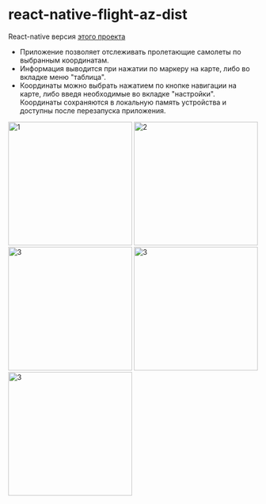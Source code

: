# react-native-flight-az-dist
React-native версия <a href="https://github.com/IMin-web/flight-az-dist">этого проекта</a>
<p>
  <ul>
    <li>Приложение позволяет отслеживать пролетающие самолеты по выбранным координатам.</li>
    <li>Информация выводится при нажатии по маркеру на карте, либо во вкладке меню "таблица".</li>
  <li>Координаты можно выбрать нажатием по кнопке навигации на карте, либо введя необходимые во вкладке "настройки". Координаты сохраняются в локальную память устройства и доступны после перезапуска приложения.</li>
    </ul>
<p>
<img width="250" alt="1" src="https://user-images.githubusercontent.com/25143549/161275500-cd9b0a5f-04f9-40c2-bf5a-894dc7488778.png">
<img width="250" alt="2" src="https://user-images.githubusercontent.com/25143549/161275516-63b6c97e-30d5-4a56-9023-eaf807d8f612.png">
<img width="250" alt="3" src="https://user-images.githubusercontent.com/25143549/161275603-0b1e6055-5ec1-4b08-b3ba-602afdcdf82f.png">
  <img width="250" alt="3" src="https://user-images.githubusercontent.com/25143549/161275637-c78c6680-2558-4033-98ea-e6e77c60deb1.png">
  <img width="250" alt="3" src="https://user-images.githubusercontent.com/25143549/161275654-82975e01-e2fd-4aea-a92c-c7876f849a77.png">

